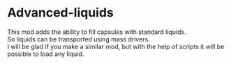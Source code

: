 # Advanced-liquids
This mod adds the ability to fill capsules with standard liquids. <br>
So liquids can be transported using mass drivers.<br>
I will be glad if you make a similar mod, but with the help of scripts it will be possible to load any liquid.<br>
